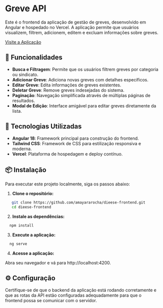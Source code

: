 # Greve API

Este é o frontend da aplicação de gestão de greves, desenvolvido em Angular e hospedado no Vercel. A aplicação permite que usuários visualizem, filtrem, adicionem, editem e excluam informações sobre greves.

[Visite a Aplicação](https://dieese-frontend.vercel.app)

## 📑 Funcionalidades

- **Busca e Filtragem**: Permite que os usuários filtrem greves por categoria ou sindicato.
- **Adicionar Greve**: Adiciona novas greves com detalhes específicos.
- **Editar Greve**: Edita informações de greves existentes.
- **Deletar Greve**: Remove greves indesejadas do sistema.
- **Paginação**: Navegação simplificada através de múltiplas páginas de resultados.
- **Modal de Edição**: Interface amigável para editar greves diretamente da lista.

## 🚀 Tecnologias Utilizadas

- **Angular 18**: Framework principal para construção do frontend.
- **Tailwind CSS**: Framework de CSS para estilização responsiva e moderna.
- **Vercel**: Plataforma de hospedagem e deploy contínuo.

## 📦 Instalação

Para executar este projeto localmente, siga os passos abaixo:

1. **Clone o repositório:**

```bash
   git clone https://github.com/amayararocha/dieese-frontend.git
   cd dieese-frontend
```
2. **Instale as dependências:**
```bash
  npm install
``` 
3. **Execute a aplicação:**
```bash
  ng serve
```
4. **Acesse a aplicação:**

Abra seu navegador e vá para http://localhost:4200.

## ⚙️ Configuração

Certifique-se de que o backend da aplicação está rodando corretamente e que as rotas da API estão configuradas adequadamente para que o frontend possa se comunicar com o servidor.
